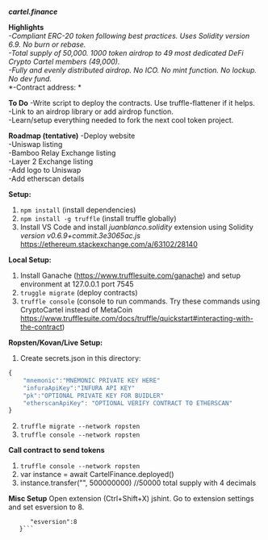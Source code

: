 ***cartel.finance***  
  
**Highlights**  
*-Compliant ERC-20 token following best practices. Uses Solidity version 6.9. No burn or rebase.*  
*-Total supply of 50,000. 1000 token airdrop to 49 most dedicated DeFi Crypto Cartel members (49,000).*  
*-Fully and evenly distributed airdrop. No ICO. No mint function. No lockup. No dev fund.*  
*-Contract address: *  
  
**To Do**
-Write script to deploy the contracts. Use truffle-flattener if it helps.  
-Link to an airdrop library or add airdrop function.  
-Learn/setup everything needed to fork the next cool token project.   
  
**Roadmap (tentative)**
-Deploy website  
-Uniswap listing  
-Bamboo Relay Exchange listing  
-Layer 2 Exchange listing  
-Add logo to Uniswap  
-Add etherscan details  
  
**Setup:**  
1. `npm install`  (install dependencies)  
2. `npm install -g truffle` (install truffle globally)  
3. Install VS Code and install *juanblanco.solidity* extension using Solidity *version v0.6.9+commit.3e3065ac.js* https://ethereum.stackexchange.com/a/63102/28140  
  
**Local Setup:**  
1. Install Ganache (https://www.trufflesuite.com/ganache) and setup environment at 127.0.0.1 port 7545  
2. `truggle migrate`  (deploy contracts)
3. `truffle console`  (console to run commands. Try these commands using CryptoCartel instead of MetaCoin https://www.trufflesuite.com/docs/truffle/quickstart#interacting-with-the-contract)  
  
**Ropsten/Kovan/Live Setup:**  
1. Create secrets.json in this directory:  
```javascript
{  
    "mnemonic":"MNEMONIC PRIVATE KEY HERE"  
    "infuraApiKey":"INFURA API KEY"
    "pk":"OPTIONAL PRIVATE KEY FOR BUIDLER"
    "etherscanApiKey": "OPTIONAL VERIFY CONTRACT TO ETHERSCAN" 
}  
```
2. `truffle migrate --network ropsten`  
3. `truffle console --network ropsten`  
  
**Call contract to send tokens**
1. `truffle console --network ropsten`
2. var instance = await CartelFinance.deployed()
3. instance.transfer("<YOURADDRESS>", 500000000) //50000 total supply with 4 decimals  

**Misc Setup**
Open extension (Ctrl+Shift+X) jshint. Go to extension settings and set esversion to 8.  
```"jshint.options": {
      "esversion":8
   }```
